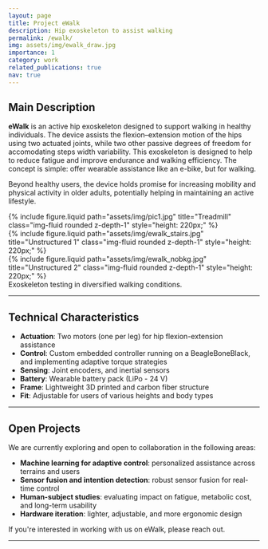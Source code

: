 ```yaml
---
layout: page
title: Project eWalk
description: Hip exoskeleton to assist walking
permalink: /ewalk/
img: assets/img/ewalk_draw.jpg
importance: 1
category: work
related_publications: true
nav: true
---
```


## Main Description

**eWalk** is an active hip exoskeleton designed to support walking in healthy individuals. The device assists the flexion–extension motion of the hips using two actuated joints, while two other passive degrees of freedom for accomodating steps width variability. This exoskeleton is designed to help to reduce fatigue and improve endurance and walking efficiency. The concept is simple: offer wearable assistance like an e-bike, but for walking.

Beyond healthy users, the device holds promise for increasing mobility and physical activity in older adults, potentially helping in maintaining an active lifestyle.

<div class="row mt-4">
  <div class="col-sm">
    {% include figure.liquid path="assets/img/pic1.jpg" title="Treadmill" class="img-fluid rounded z-depth-1" style="height: 220px;" %}
  </div>
  <div class="col-sm">
    {% include figure.liquid path="assets/img/ewalk_stairs.jpg" title="Unstructured 1" class="img-fluid rounded z-depth-1" style="height: 220px;" %}
  </div>
  <div class="col-sm">
    {% include figure.liquid path="assets/img/ewalk_nobkg.jpg" title="Unstructured 2" class="img-fluid rounded z-depth-1" style="height: 220px;" %}
  </div>
</div>

<div class="caption">
  Exoskeleton testing in diversified walking conditions.
</div>

---

## Technical Characteristics

- **Actuation**: Two motors (one per leg) for hip flexion-extension assistance
- **Control**: Custom embedded controller running on a BeagleBoneBlack, and implementing adaptive torque strategies
- **Sensing**: Joint encoders, and inertial sensors
- **Battery**: Wearable battery pack (LiPo - 24 V)
- **Frame**: Lightweight 3D printed and carbon fiber structure
- **Fit**: Adjustable for users of various heights and body types

---

## Open Projects

We are currently exploring and open to collaboration in the following areas:

- **Machine learning for adaptive control**: personalized assistance across terrains and users
- **Sensor fusion and intention detection**: robust sensor fusion for real-time control
- **Human-subject studies**: evaluating impact on fatigue, metabolic cost, and long-term usability
- **Hardware iteration**: lighter, adjustable, and more ergonomic design

If you're interested in working with us on eWalk, please reach out.

---
